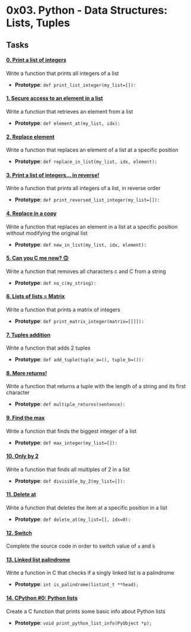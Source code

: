 # 0x03. Python - Data Structures: Lists, Tuples

## Tasks

#### [0. Print a list of integers](0-print_list_integer.py)
Write a function that prints all integers of a list
- **Prototype**: ```def print_list_integer(my_list=[]):```
#### [1. Secure access to an element in a list](1-element_at.py)
Write a function that retrieves an element from a list
- **Prototype**: ```def element_at(my_list, idx):```
#### [2. Replace element](2-replace_in_list.py)
Write a function that replaces an element of a list at a specific position
- **Prototype**: ```def replace_in_list(my_list, idx, element):```
#### [3. Print a list of integers... in reverse!](3-print_reversed_list_integer.py)
Write a function that prints all integers of a list, in reverse order
- **Prototype**: ```def print_reversed_list_integer(my_list=[]):```
#### [4. Replace in a copy](4-new_in_list.py)
Write a function that replaces an element in a list at a specific position without modifying the original list
- **Prototype**: ```def new_in_list(my_list, idx, element):```
#### [5. Can you C me now? 🙃](5-no_c.py)
Write a function that removes all characters c and C from a string
- **Prototype**: ```def no_c(my_string):```
#### [6. Lists of lists = Matrix](6-print_matrix_integer.py)
Write a function that prints a matrix of integers
- **Prototype**: ```def print_matrix_integer(matrix=[[]]):```
#### [7. Tuples addition](7-add_tuple.py)
Write a function that adds 2 tuples
- **Prototype**: ```def add_tuple(tuple_a=(), tuple_b=()):```
#### [8. More returns!](8-multiple_returns.py)
Write a function that returns a tuple with the length of a string and its first character
- **Prototype**: ```def multiple_returns(sentence):```
#### [9. Find the max](9-max_integer.py)
Write a function that finds the biggest integer of a list
- **Prototype**: ```def max_integer(my_list=[]):```
#### [10. Only by 2](10-divisible_by_2.py)
Write a function that finds all multiples of 2 in a list
- **Prototype**: ```def divisible_by_2(my_list=[]):```
#### [11. Delete at](11-delete_at.py)
Write a function that deletes the item at a specific position in a list
- **Prototype**: ```def delete_at(my_list=[], idx=0):```
#### [12. Switch](12-switch.py)
Complete the source code in order to switch value of ```a``` and ```b```
#### [13. Linked list palindrome](13-is_palindrome.c)
Write a function in C that checks if a singly linked list is a palindrome
- **Prototype**: ```int is_palindrome(listint_t **head);```
#### [14. CPython #0: Python lists](100-print_python_list_info.c)
Create a C function that prints some basic info about Python lists
- **Prototype**: ```void print_python_list_info(PyObject *p);```
